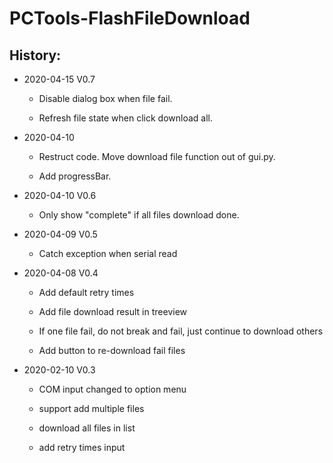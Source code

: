 # PCTools-FlashFileDownload
 
History:
--------

* 2020-04-15 V0.7

	* Disable dialog box when file fail.
	
	* Refresh file state when click download all.
	

* 2020-04-10

	* Restruct code. Move download file function out of gui.py.
	
	* Add progressBar.
	

* 2020-04-10 V0.6

	* Only show "complete" if all files download done.
	

* 2020-04-09 V0.5

	* Catch exception when serial read
	

* 2020-04-08 V0.4
	
	* Add default retry times
	
	* Add file download result in treeview
	
	* If one file fail, do not break and fail, just continue to download others
	
	* Add button to re-download fail files
	

* 2020-02-10 V0.3
	
	* COM input changed to option menu
	
	* support add multiple files
	
	* download all files in list
	
	* add retry times input
